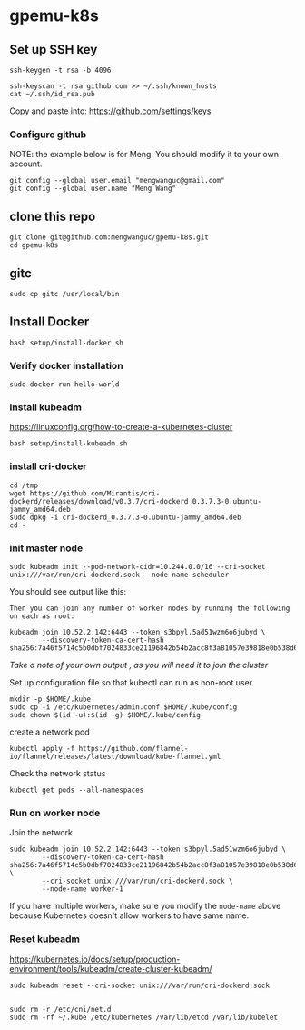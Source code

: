 # gpemu-k8s


## Set up SSH key

```
ssh-keygen -t rsa -b 4096
```

```
ssh-keyscan -t rsa github.com >> ~/.ssh/known_hosts
cat ~/.ssh/id_rsa.pub
```
Copy and paste into: https://github.com/settings/keys

### Configure github

NOTE: the example below is for Meng. You should modify it to your own account.

```
git config --global user.email "mengwanguc@gmail.com"
git config --global user.name "Meng Wang"
```

## clone this repo

```
git clone git@github.com:mengwanguc/gpemu-k8s.git
cd gpemu-k8s
```

## gitc

```
sudo cp gitc /usr/local/bin
```

## Install Docker

```
bash setup/install-docker.sh
```

### Verify docker installation

```
sudo docker run hello-world
```


### Install kubeadm

https://linuxconfig.org/how-to-create-a-kubernetes-cluster

```
bash setup/install-kubeadm.sh
```


### install cri-docker

```
cd /tmp
wget https://github.com/Mirantis/cri-dockerd/releases/download/v0.3.7/cri-dockerd_0.3.7.3-0.ubuntu-jammy_amd64.deb
sudo dpkg -i cri-dockerd_0.3.7.3-0.ubuntu-jammy_amd64.deb
cd -
```


### init master node

```
sudo kubeadm init --pod-network-cidr=10.244.0.0/16 --cri-socket unix:///var/run/cri-dockerd.sock --node-name scheduler
```

You should see output like this:
```
Then you can join any number of worker nodes by running the following on each as root:

kubeadm join 10.52.2.142:6443 --token s3bpyl.5ad51wzm6o6jubyd \
        --discovery-token-ca-cert-hash sha256:7a46f5714c5b0dbf7024833ce21196842b54b2acc8f3a81057e39818e0b538d6
```

*Take a note of your own output , as you will need it to join the cluster*

Set up configuration file so that kubectl can run as non-root user.

```
mkdir -p $HOME/.kube
sudo cp -i /etc/kubernetes/admin.conf $HOME/.kube/config
sudo chown $(id -u):$(id -g) $HOME/.kube/config
```


create a network pod

```
kubectl apply -f https://github.com/flannel-io/flannel/releases/latest/download/kube-flannel.yml
```

Check the network status

```
kubectl get pods --all-namespaces
```

### Run on worker node

Join the network

```
sudo kubeadm join 10.52.2.142:6443 --token s3bpyl.5ad51wzm6o6jubyd \
        --discovery-token-ca-cert-hash sha256:7a46f5714c5b0dbf7024833ce21196842b54b2acc8f3a81057e39818e0b538d6 \
        --cri-socket unix:///var/run/cri-dockerd.sock \
        --node-name worker-1
```

If you have multiple workers, make sure you modify the `node-name` above because Kubernetes doesn't
allow workers to have same name.




### Reset kubeadm
https://kubernetes.io/docs/setup/production-environment/tools/kubeadm/create-cluster-kubeadm/

```
sudo kubeadm reset --cri-socket unix:///var/run/cri-dockerd.sock


sudo rm -r /etc/cni/net.d
sudo rm -rf ~/.kube /etc/kubernetes /var/lib/etcd /var/lib/kubelet

```

